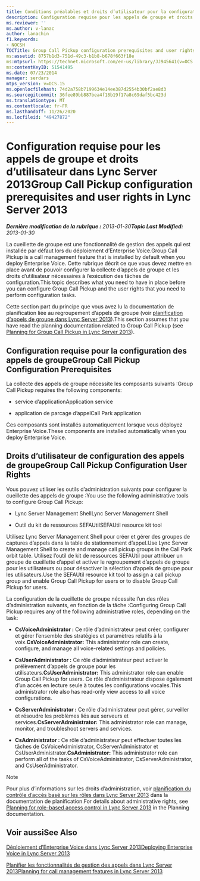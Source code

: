 ```yaml
---
title: Conditions préalables et droits d’utilisateur pour la configuration des appels de groupe
description: Configuration requise pour les appels de groupe et droits d’utilisateur.
ms.reviewer: ''
ms.author: v-lanac
author: lanachin
f1.keywords:
- NOCSH
TOCTitle: Group Call Pickup configuration prerequisites and user rights
ms:assetid: 8757b1d3-751d-49c3-b1b8-b678f663f18e
ms:mtpsurl: https://technet.microsoft.com/en-us/library/JJ945641(v=OCS.15)
ms:contentKeyID: 51541495
ms.date: 07/23/2014
manager: serdars
mtps_version: v=OCS.15
ms.openlocfilehash: 74d2a758b7199634e14ee387d2554b30bf2ae8d3
ms.sourcegitcommit: 36fee89bb887bea4f18b19f17a8c69daf5bc423d
ms.translationtype: MT
ms.contentlocale: fr-FR
ms.lasthandoff: 11/26/2020
ms.locfileid: "49427872"
---
```

# <a name="group-call-pickup-configuration-prerequisites-and-user-rights-in-lync-server-2013"></a><span data-ttu-id="eee40-103">Configuration requise pour les appels de groupe et droits d’utilisateur dans Lync Server 2013</span><span class="sxs-lookup"><span data-stu-id="eee40-103">Group Call Pickup configuration prerequisites and user rights in Lync Server 2013</span></span>

<div data-xmlns="http://www.w3.org/1999/xhtml">

<div class="topic" data-xmlns="http://www.w3.org/1999/xhtml" data-msxsl="urn:schemas-microsoft-com:xslt" data-cs="https://msdn.microsoft.com/">

<div data-asp="https://msdn2.microsoft.com/asp">



</div>

<div id="mainSection">

<div id="mainBody"><span data-ttu-id="eee40-104">

<span> </span></span><span class="sxs-lookup"><span data-stu-id="eee40-104">

<span> </span></span></span>

<span data-ttu-id="eee40-105">_**Dernière modification de la rubrique :** 2013-01-30_</span><span class="sxs-lookup"><span data-stu-id="eee40-105">_**Topic Last Modified:** 2013-01-30_</span></span>

<span data-ttu-id="eee40-106">La cueillette de groupe est une fonctionnalité de gestion des appels qui est installée par défaut lors du déploiement d’Enterprise Voice.</span><span class="sxs-lookup"><span data-stu-id="eee40-106">Group Call Pickup is a call management feature that is installed by default when you deploy Enterprise Voice.</span></span> <span data-ttu-id="eee40-107">Cette rubrique décrit ce que vous devez mettre en place avant de pouvoir configurer la collecte d’appels de groupe et les droits d’utilisateur nécessaires à l’exécution des tâches de configuration.</span><span class="sxs-lookup"><span data-stu-id="eee40-107">This topic describes what you need to have in place before you can configure Group Call Pickup and the user rights that you need to perform configuration tasks.</span></span>

<span data-ttu-id="eee40-108">Cette section part du principe que vous avez lu la documentation de planification liée au regroupement d’appels de groupe (voir [planification d’appels de groupe dans Lync Server 2013](lync-server-2013-planning-for-group-call-pickup.md)).</span><span class="sxs-lookup"><span data-stu-id="eee40-108">This section assumes that you have read the planning documentation related to Group Call Pickup (see [Planning for Group Call Pickup in Lync Server 2013](lync-server-2013-planning-for-group-call-pickup.md)).</span></span>

<div>

## <a name="group-call-pickup-configuration-prerequisites"></a><span data-ttu-id="eee40-109">Configuration requise pour la configuration des appels de groupe</span><span class="sxs-lookup"><span data-stu-id="eee40-109">Group Call Pickup Configuration Prerequisites</span></span>

<span data-ttu-id="eee40-110">La collecte des appels de groupe nécessite les composants suivants :</span><span class="sxs-lookup"><span data-stu-id="eee40-110">Group Call Pickup requires the following components:</span></span>

  - <span data-ttu-id="eee40-111">service d’application</span><span class="sxs-lookup"><span data-stu-id="eee40-111">Application service</span></span>

  - <span data-ttu-id="eee40-112">application de parcage d’appel</span><span class="sxs-lookup"><span data-stu-id="eee40-112">Call Park application</span></span>

<span data-ttu-id="eee40-113">Ces composants sont installés automatiquement lorsque vous déployez Enterprise Voice.</span><span class="sxs-lookup"><span data-stu-id="eee40-113">These components are installed automatically when you deploy Enterprise Voice.</span></span>

</div>

<div>

## <a name="group-call-pickup-configuration-user-rights"></a><span data-ttu-id="eee40-114">Droits d’utilisateur de configuration des appels de groupe</span><span class="sxs-lookup"><span data-stu-id="eee40-114">Group Call Pickup Configuration User Rights</span></span>

<span data-ttu-id="eee40-115">Vous pouvez utiliser les outils d’administration suivants pour configurer la cueillette des appels de groupe :</span><span class="sxs-lookup"><span data-stu-id="eee40-115">You use the following administrative tools to configure Group Call Pickup:</span></span>

  - <span data-ttu-id="eee40-116">Lync Server Management Shell</span><span class="sxs-lookup"><span data-stu-id="eee40-116">Lync Server Management Shell</span></span>

  - <span data-ttu-id="eee40-117">Outil du kit de ressources SEFAUtil</span><span class="sxs-lookup"><span data-stu-id="eee40-117">SEFAUtil resource kit tool</span></span>

<span data-ttu-id="eee40-118">Utilisez Lync Server Management Shell pour créer et gérer des groupes de captures d’appels dans la table de stationnement d’appel.</span><span class="sxs-lookup"><span data-stu-id="eee40-118">Use Lync Server Management Shell to create and manage call pickup groups in the Call Park orbit table.</span></span> <span data-ttu-id="eee40-119">Utilisez l’outil de kit de ressources SEFAUtil pour attribuer un groupe de cueillette d’appel et activer le regroupement d’appels de groupe pour les utilisateurs ou pour désactiver la sélection d’appels de groupe pour les utilisateurs.</span><span class="sxs-lookup"><span data-stu-id="eee40-119">Use the SEFAUtil resource kit tool to assign a call pickup group and enable Group Call Pickup for users or to disable Group Call Pickup for users.</span></span>

<span data-ttu-id="eee40-120">La configuration de la cueillette de groupe nécessite l’un des rôles d’administration suivants, en fonction de la tâche :</span><span class="sxs-lookup"><span data-stu-id="eee40-120">Configuring Group Call Pickup requires any of the following administrative roles, depending on the task:</span></span>

  - <span data-ttu-id="eee40-121">**CsVoiceAdministrator :** Ce rôle d’administrateur peut créer, configurer et gérer l’ensemble des stratégies et paramètres relatifs à la voix.</span><span class="sxs-lookup"><span data-stu-id="eee40-121">**CsVoiceAdministrator:** This administrator role can create, configure, and manage all voice-related settings and policies.</span></span>

  - <span data-ttu-id="eee40-122">**CsUserAdministrator :** Ce rôle d’administrateur peut activer le prélèvement d’appels de groupe pour les utilisateurs.</span><span class="sxs-lookup"><span data-stu-id="eee40-122">**CsUserAdministrator:** This administrator role can enable Group Call Pickup for users.</span></span> <span data-ttu-id="eee40-123">Ce rôle d’administrateur dispose également d’un accès en lecture seule à toutes les configurations vocales.</span><span class="sxs-lookup"><span data-stu-id="eee40-123">This administrator role also has read-only view access to all voice configurations.</span></span>

  - <span data-ttu-id="eee40-124">**CsServerAdministrator :** Ce rôle d’administrateur peut gérer, surveiller et résoudre les problèmes liés aux serveurs et services.</span><span class="sxs-lookup"><span data-stu-id="eee40-124">**CsServerAdministrator:** This administrator role can manage, monitor, and troubleshoot servers and services.</span></span>

  - <span data-ttu-id="eee40-125">**CsAdministrator :** Ce rôle d’administrateur peut effectuer toutes les tâches de CsVoiceAdministrator, CsServerAdministrator et CsUserAdministrator.</span><span class="sxs-lookup"><span data-stu-id="eee40-125">**CsAdministrator:** This administrator role can perform all of the tasks of CsVoiceAdministrator, CsServerAdministrator, and CsUserAdministrator.</span></span>

<div>


> [!NOTE]
> <span data-ttu-id="eee40-126">Pour plus d’informations sur les droits d’administration, voir <A href="lync-server-2013-planning-for-role-based-access-control.md">planification du contrôle d’accès basé sur les rôles dans Lync Server 2013</A> dans la documentation de planification.</span><span class="sxs-lookup"><span data-stu-id="eee40-126">For details about administrative rights, see <A href="lync-server-2013-planning-for-role-based-access-control.md">Planning for role-based access control in Lync Server 2013</A> in the Planning documentation.</span></span>



</div>

</div>

<div>

## <a name="see-also"></a><span data-ttu-id="eee40-127">Voir aussi</span><span class="sxs-lookup"><span data-stu-id="eee40-127">See Also</span></span>


[<span data-ttu-id="eee40-128">Déploiement d’Enterprise Voice dans Lync Server 2013</span><span class="sxs-lookup"><span data-stu-id="eee40-128">Deploying Enterprise Voice in Lync Server 2013</span></span>](lync-server-2013-deploying-enterprise-voice.md)  


[<span data-ttu-id="eee40-129">Planifier les fonctionnalités de gestion des appels dans Lync Server 2013</span><span class="sxs-lookup"><span data-stu-id="eee40-129">Planning for call management features in Lync Server 2013</span></span>](lync-server-2013-planning-for-call-management-features.md)  
  

<span data-ttu-id="eee40-130"></div>

</div>

<span> </span>

</div>

</div>

</span><span class="sxs-lookup"><span data-stu-id="eee40-130"></div>

</div>

<span> </span>

</div>

</div>

</span></span></div>

